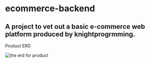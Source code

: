 # ecommerce-backend

## A project to vet out a basic e-commerce web platform produced by knightprogrmming.

Product ERD

![the erd for product](https://raw.githubusercontent.com/knightprogramming/ecommerce-backend/documentation/productErd.PNG)
